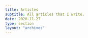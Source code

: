 ```yaml
---
title: Articles
subtitle: All articles that I write.
date: 2020-11-27
type: section
layout: "archives"
---
```

